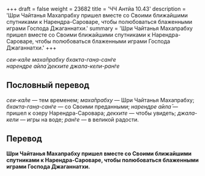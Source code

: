 +++
draft = false
weight = 23682
title = 'ЧЧ Антйа 10.43'
description = 'Шри Чайтанья Махапрабху пришел вместе со Своими ближайшими спутниками к Нарендра-Сароваре, чтобы полюбоваться блаженными играми Господа Джаганнатхи.'
summary = 'Шри Чайтанья Махапрабху пришел вместе со Своими ближайшими спутниками к Нарендра-Сароваре, чтобы полюбоваться блаженными играми Господа Джаганнатхи.'
+++

_сеи-ка̄ле маха̄прабху бхакта-ган̣а-сан̇ге  
нарендре а̄ила̄ декхите джала-кели-ран̇ге_

## Пословный перевод

_сеи_\-_ка̄ле_ — тем временем; _маха̄прабху_ — Шри Чайтанья Махапрабху; _бхакта_\-_ган̣а_\-_сан̇ге_ — со Своими преданными; _нарендре_ _а̄ила̄_ — пришел к озеру Нарендра-Саровара; _декхите_ — чтобы увидеть; _джала_\-_кели_ — игры на воде; _ран̇ге_ — в великой радости.

## Перевод

**Шри Чайтанья Махапрабху пришел вместе со Своими ближайшими спутниками к Нарендра-Сароваре, чтобы полюбоваться блаженными играми Господа Джаганнатхи.**
